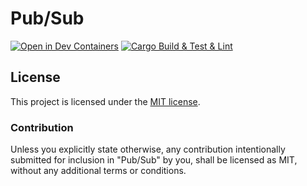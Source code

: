 # Pub/Sub

[![Open in Dev Containers](https://img.shields.io/static/v1?label=Dev%20Containers&message=Open&color=blue)](https://vscode.dev/redirect?url=vscode://ms-vscode-remote.remote-containers/cloneInVolume?url=https://github.com/arthurgubaidullin/pub-sub-rs) [![Cargo Build & Test & Lint](https://github.com/arthurgubaidullin/pub-sub-rs/actions/workflows/ci.yml/badge.svg)](https://github.com/arthurgubaidullin/pub-sub-rs/actions/workflows/ci.yml)

## License

This project is licensed under the [MIT license](LICENSE).

### Contribution

Unless you explicitly state otherwise, any contribution intentionally submitted for inclusion in "Pub/Sub" by you, shall be licensed as MIT, without any additional terms or conditions.
